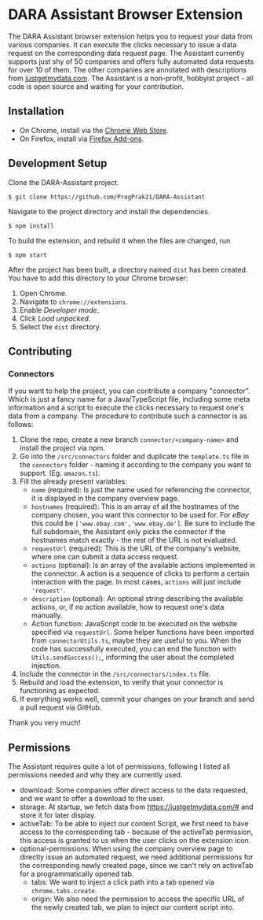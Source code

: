 # DARA Assistant Browser Extension

The DARA Assistant browser extension helps you to request your data from various companies. 
It can execute the clicks necessary to issue a data request on the corresponding data request page.
The Assistant currently supports just shy of 50 companies and offers fully automated data requests for over 10 of them. The other companies are annotated with descriptions from [justgetmydata.com](https://justgetmydata.com). The Assistant is a non-profit, hobbyist project - all code is open source and waiting for your contribution. 

## Installation

- On Chrome, install via the [Chrome Web Store](https://chrome.google.com/webstore/detail/dara-assistant/heolgaalbnnelipfhbccbkdohecmaimo).
- On Firefox, install via [Firefox Add-ons](https://addons.mozilla.org/en-US/firefox/addon/dara/).

## Development Setup

Clone the DARA-Assistant project.

```
$ git clone https://github.com/ProgPrak21/DARA-Assistant
```

Navigate to the project directory and install the dependencies.

```
$ npm install
```

To build the extension, and rebuild it when the files are changed, run

```
$ npm start
```

After the project has been built, a directory named `dist` has been created. You have to add this directory to your Chrome browser:

1. Open Chrome.
2. Navigate to `chrome://extensions`.
3. Enable _Developer mode_.
4. Click _Load unpacked_.
5. Select the `dist` directory.

## Contributing

### Connectors
If you want to help the project, you can contribute a company \"connector\". Which is just a fancy name for a Java/TypeScript file, including some meta information and a script to execute the clicks necessary to request one's data from a company. The procedure to contribute such a connector is as follows:

1. Clone the repo, create a new branch `connector/<company-name>` and install the project via npm.
2. Go into the `/src/connectors` folder and duplicate the `template.ts` file in the `connectors` folder - naming it according to the company you want to support. (Eg. `amazon.ts`).
3. Fill the already present variables:
   - `name` (required): Is just the name used for referencing the connector, it is displayed in the company overview page.
   - `hostnames` (required): This is an array of all the hostnames of the company chosen, you want this connector to be used for. For *eBay* this could be `['www.ebay.com','www.ebay.de']`. Be sure to include the full subdomain, the Assistant only picks the connector if the hostnames match exactly - the rest of the URL is not evaluated.
   - `requestUrl` (required): This is the URL of the company's website, where one can submit a data access request.
   - `actions` (optional): Is an array of the available actions implemented in the connector. A action is a sequence of clicks to perform a certain interaction with the page. In most cases, `actions` will just include `'request'`.
   - `description` (optional): An optional string describing the available actions, or, if no action available, how to request one's data manually.
   - Action function: JavaScript code to be executed on the website specified via `requestUrl`. Some helper functions have been imported from `connectorUtils.ts`, maybe they are useful to you. When the code has successfully executed, you can end the function with `Utils.sendSuccess();`, informing the user about the completed injection.
4. Include the connector in the `/src/connectors/index.ts` file.
5. Rebuild and load the extension, to verify that your connector is functioning as expected.
6. If everything works well, commit your changes on your branch and send a pull request via GitHub.

Thank you very much!

## Permissions

The Assistant requires quite a lot of permissions, following I listed all permissions needed and why they are currently used.

- download: Some companies offer direct access to the data requested, and we want to offer a download to the user.
- storage: At startup, we fetch data from https://justgetmydata.com/# and store it for later display.
- activeTab: To be able to inject our content Script, we first need to have access to the corresponding tab - because of the activeTab permission, this access is granted to us when the user clicks on the extension icon.
- optional-permissions: When using the company overview page to directly issue an automated request, we need additional permissions for the corresponding newly created page, since we can't rely on activeTab for a programmatically opened tab.
   - tabs: We want to inject a click path into a tab opened via `chrome.tabs.create`.
   - origin: We also need the permission to access the specific URL of the newly created tab, we plan to inject our content script into.
